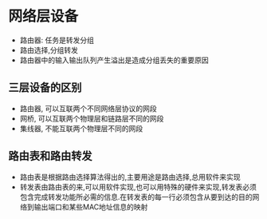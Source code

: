 # 网络层设备

- 路由器: 任务是转发分组
- 路由选择,分组转发
- 路由器中的输入输出队列产生溢出是造成分组丢失的重要原因

## 三层设备的区别

- 路由器, 可以互联两个不同网络层协议的网段
- 网桥, 可以互联两个物理层和链路层不同的网段
- 集线器, 不能互联两个物理层不同的网段

## 路由表和路由转发

- 路由表是根据路由选择算法得出的,主要用途是路由选择,总用软件来实现
- 转发表由路由表的来,可以用软件实现,也可以用特殊的硬件来实现,转发表必须包含完成转发功能所必需的信息.在转发表的每一行必须包含从要到达的目的网络到输出端口和某些MAC地址信息的映射
